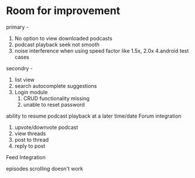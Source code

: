 # Room for improvement
primary - 
1. No option to view downloaded podcasts
2. podcast playback seek not smooth
3. noise interference when using speed factor like 1.5x, 2.0x
4.android test cases 

secondry - 
1. list view
2. search autocomplete suggestions
3. Login module
   1. CRUD functionality missing 
   2. unable to reset password
   
ability to resume podcast playback at a later time/date
Forum integration
   1. upvote/downvote podcast
   2. view threads
   3. post to thread
   4. reply to post

Feed Integration

episodes scrolling doesn't work
